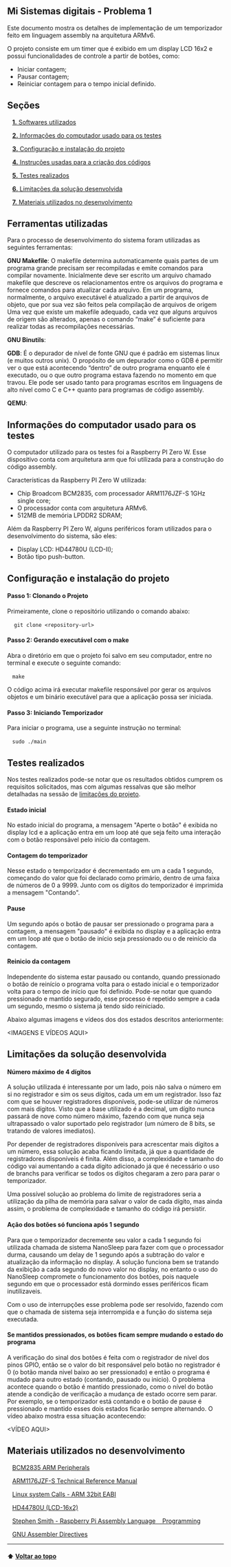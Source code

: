 <a id="inicio"></a>
## Mi Sistemas digitais - Problema 1

Este documento mostra os detalhes de implementação de um
temporizador feito em linguagem assembly na arquitetura
ARMv6. 

O projeto consiste em um timer que é exibido em um display 
LCD 16x2 e possui  funcionalidades de controle a partir
de botões, como:

- Iniciar contagem;
- Pausar contagem;
- Reiniciar contagem para o tempo inicial definido.

## Seções 

&nbsp;&nbsp;&nbsp;[**1.** Softwares utilizados](#secao1)

&nbsp;&nbsp;&nbsp;[**2.** Informações do computador usado para os testes](#secao2)

&nbsp;&nbsp;&nbsp;[**3.** Configuração e instalação do projeto](#secao3)

&nbsp;&nbsp;&nbsp;[**4.** Instruções usadas para a criação dos códigos](#secao4)

&nbsp;&nbsp;&nbsp;[**5.** Testes realizados](#secao5)

&nbsp;&nbsp;&nbsp;[**6.** Limitações da solução desenvolvida](#secao6)

&nbsp;&nbsp;&nbsp;[**7.** Materiais utilizados no desenvolvimento](#secao7)

<a id="secao1"></a>
## Ferramentas utilizadas

Para o processo de desenvolvimento do sistema foram utilizadas as seguintes ferramentas:

**GNU Makefile**: O makefile determina automaticamente quais partes de um programa grande precisam ser recompiladas e emite comandos para compilar novamente. Inicialmente deve ser escrito um arquivo chamado makefile que descreve os relacionamentos entre os arquivos do programa e fornece comandos para atualizar cada arquivo. Em um programa, normalmente, o arquivo executável é atualizado a partir de arquivos de objeto, que por sua vez são feitos pela compilação de arquivos de origem
Uma vez que existe um makefile adequado, cada vez que alguns arquivos de origem são alterados, apenas o comando “make” é suficiente para realizar todas as recompilações necessárias.

**GNU Binutils**:

**GDB**: É o depurador de nível de fonte GNU que é padrão em sistemas linux (e muitos outros unix). O propósito de um depurador como o GDB é permitir ver o que está acontecendo “dentro” de outro programa enquanto ele é executado, ou o que outro programa estava fazendo no momento em que travou. Ele pode ser usado tanto para programas escritos em linguagens de alto nível como C e C++ quanto para programas de código assembly.

**QEMU**: 


<a id="secao2"></a>
## Informações do computador usado para os testes

O computador utilizado para os testes foi a Raspberry PI Zero W. Esse dispositivo conta com arquitetura arm que foi utilizada para a 
construção do código assembly.

Características da Raspberry PI Zero W utilizada:

- Chip Broadcom BCM2835, com processador ARM1176JZF-S 1GHz single core;
- O processador conta com arquitetura ARMv6.
- 512MB de memória LPDDR2 SDRAM;


Além da Raspberry PI Zero W, alguns periféricos foram utilizados para o desenvolvimento do sistema, são eles:
- Display LCD: HD44780U (LCD-II);
- Botão tipo push-button.

<a id="secao3"></a>
## Configuração e instalação do projeto

#### Passo 1: Clonando o Projeto
Primeiramente, clone o repositório utilizando o
comando abaixo:

&nbsp;&nbsp;&nbsp; `git clone <repository-url>`

#### Passo 2: Gerando executável com o make
Abra o diretório em que o projeto foi salvo em seu computador, entre no terminal e execute o seguinte comando:

&nbsp;&nbsp;&nbsp;`make`

O código acima irá executar makefile responsável
por gerar os arquivos objetos e um binário executável para
que a aplicação possa ser iniciada.

#### Passo 3: Iniciando Temporizador
Para iniciar o programa, use a seguinte instrução no terminal:

&nbsp;&nbsp;&nbsp;`sudo ./main`

<a id="secao5"></a>

## Testes realizados 

Nos testes realizados pode-se notar que os resultados obtidos
cumprem os requisitos solicitados, mas com algumas ressalvas que 
são melhor detalhadas na sessão de [limitações do projeto](#secao6).

#### Estado inicial

No estado inicial do programa, a mensagem "Aperte o botão" é exibida no display lcd e a aplicação entra em um loop até que seja feito 
uma interação com o botão responsável pelo início da contagem.

#### Contagem do temporizador
Nesse estado o temporizador é decrementado em um a cada 1 segundo, começando do valor que foi declarado como primário, dentro de uma faixa de números de 0 a 9999.
Junto com os dígitos do temporizador é imprimida a mensagem "Contando".

#### Pause

Um segundo após o botão de pausar ser pressionado o programa para a contagem, a mensagem "pausado" é exibida no display e a aplicação entra em um loop até que o botão de início seja pressionado ou o de reinício da contagem.

#### Reinicio da contagem

Independente do sistema estar pausado ou contando, quando pressionado o botão de reinício o programa volta para o estado inicial e o temporizador volta para o tempo de início que foi definido. Pode-se notar que quando pressionado e mantido segurado, esse processo é repetido sempre a cada um segundo, mesmo o sistema já tendo sido reiniciado.

Abaixo algumas imagens e vídeos dos dos estados descritos anteriormente:



<IMAGENS E VÍDEOS AQUI>



<a id="secao6"></a>
## Limitações da solução desenvolvida

#### Número máximo de 4 dígitos

A solução utilizada é interessante por um lado, pois não salva o número em si no registrador e sim os seus dígitos, cada um em um registrador.
Isso faz com que se houver registradores disponíveis, pode-se utilizar de números com mais dígitos. Visto que a base utilizado é a decimal, um dígito nunca 
passará de nove como número máximo, fazendo com que nunca seja ultrapassado o valor suportado pelo registrador (um número de 8 bits, se tratando de valores imediatos).

Por depender de registradores disponíveis para acrescentar mais dígitos a um número, essa solução acaba ficando limitada, já que a quantidade de registradores disponíveis é finita. Além disso, a complexidade e tamanho do código vai aumentando a cada dígito adicionado já que é necessário o uso de branchs para verificar se todos os dígitos chegaram a zero para parar o temporizador. 

Uma possível solução ao problema do limite de registradores seria a utilização da pilha de memória para salvar o valor de cada dígito, mas ainda assim, o problema de complexidade e tamanho do código irá persistir.

#### Ação dos botões só funciona após 1 segundo

Para que o temporizador decremente seu valor a cada 1 segundo foi utilizada chamada de sistema NanoSleep para fazer com que o processador durma, causando um delay de 1 segundo após a subtração do valor e atualização da informação no display. A solução funciona bem se tratando da exibição a cada segundo do novo valor no display, no entanto o uso do NanoSleep compromete o funcionamento dos botões, pois naquele segundo em que o processador está dormindo esses periféricos ficam inutilizaveis.

Com o uso de interrupções esse problema pode ser resolvido, fazendo com que o chamada de sistema seja interrompida e a função do sistema seja executada.

#### Se mantidos pressionados, os botões ficam sempre mudando o estado do programa

A verificação do sinal dos botões é feita com o registrador de nível dos pinos GPIO, então se o valor do bit responsável pelo botão no registrador é 0 (o botão manda nivel baixo ao ser pressionado) e então o programa é mudado para outro estado (contando, pausado ou inicio). O problema acontece quando o botão é mantido pressionado, como o nível do botão atende a condição de verificação a mudança de estado ocorre sem parar. Por exemplo, se o temporizador está contando e o botão de pause é pressionado e mantido esses dois estados ficarão sempre alternando. O vídeo abaixo mostra essa situação acontecendo:


<VÍDEO AQUI>


<a id="secao7"></a>
## Materiais utilizados no desenvolvimento

&nbsp;&nbsp;&nbsp;[BCM2835 ARM Peripherals](https://www.raspberrypi.org/app/uploads/2012/02/BCM2835-ARM-Peripherals.pdf)

&nbsp;&nbsp;&nbsp;[ARM1176JZF-S Technical Reference Manual](https://developer.arm.com/documentation/ddi0301/h?lang=en)

&nbsp;&nbsp;&nbsp;[Linux system Calls - ARM 32bit EABI](https://chromium.googlesource.com/chromiumos/docs/+/master/constants/syscalls.md#arm-32_bit_EABI)

&nbsp;&nbsp;&nbsp;[HD44780U (LCD-16x2)](https://www.sparkfun.com/datasheets/LCD/HD44780.pdf)

&nbsp;&nbsp;&nbsp;[Stephen Smith - Raspberry Pi Assembly Language
&nbsp;&nbsp;&nbsp;Programming
](https://link.springer.com/book/10.1007/978-1-4842-5287-1)

&nbsp;&nbsp;&nbsp;[GNU Assembler Directives](https://ftp.gnu.org/old-gnu/Manuals/gas-2.9.1/html_chapter/as_7.html)

<hr/>

#### ⬆️ [Voltar ao topo](#inicio)

